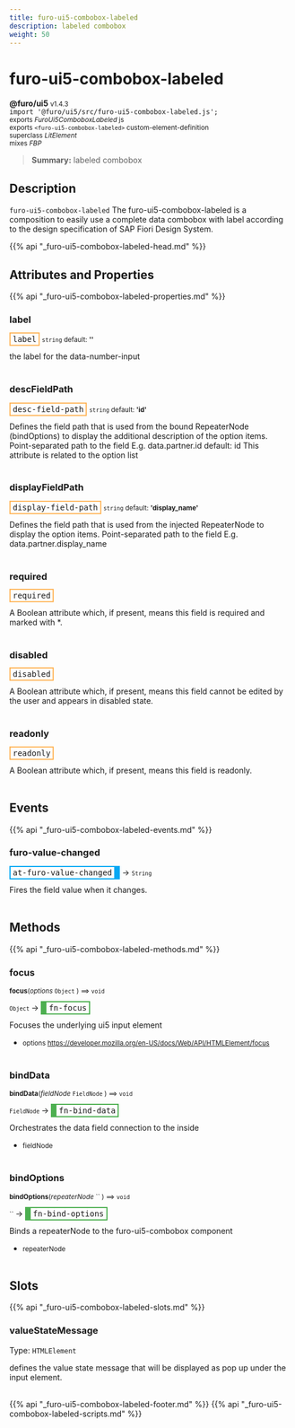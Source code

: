 ```yaml
---
title: furo-ui5-combobox-labeled
description: labeled combobox
weight: 50
---
```


# furo-ui5-combobox-labeled
**@furo/ui5** <small>v1.4.3</small>
<br>`import '@furo/ui5/src/furo-ui5-combobox-labeled.js';`<small>
<br>exports *FuroUi5ComboboxLabeled* js
<br>exports `<furo-ui5-combobox-labeled>` custom-element-definition
<br>superclass *LitElement*
<br> mixes *FBP*</small>

> **Summary:** labeled combobox

## Description

`furo-ui5-combobox-labeled`
The furo-ui5-combobox-labeled is a composition to easily use a complete data combobox with label according
to the design specification of SAP Fiori Design System.

{{% api "_furo-ui5-combobox-labeled-head.md" %}}

## Attributes and Properties
{{% api "_furo-ui5-combobox-labeled-properties.md" %}}







### **label**

<span  style="border-width:2px; border-style: solid;border-color:  rgb(255, 182, 91);font-family:monospace; padding:2px 4px;">label</span>
<small>`string` default: **&#39;&#39;**</small>

the label for the data-number-input
<br><br>

### **descFieldPath**

<span  style="border-width:2px; border-style: solid;border-color:  rgb(255, 182, 91);font-family:monospace; padding:2px 4px;">desc-field-path</span>
<small>`string` default: **&#39;id&#39;**</small>

Defines the field path that is used from the bound RepeaterNode (bindOptions) to display the additional
description of the option items.
Point-separated path to the field
E.g. data.partner.id
default: id
This attribute is related to the option list
<br><br>

### **displayFieldPath**

<span  style="border-width:2px; border-style: solid;border-color:  rgb(255, 182, 91);font-family:monospace; padding:2px 4px;">display-field-path</span>
<small>`string` default: **&#39;display_name&#39;**</small>

Defines the field path that is used from the injected RepeaterNode to display the option items.
Point-separated path to the field
E.g. data.partner.display_name
<br><br>

### **required**

<span  style="border-width:2px; border-style: solid;border-color:  rgb(255, 182, 91);font-family:monospace; padding:2px 4px;">required</span>
</small>

A Boolean attribute which, if present, means this field is required and marked with *.
<br><br>

### **disabled**

<span  style="border-width:2px; border-style: solid;border-color:  rgb(255, 182, 91);font-family:monospace; padding:2px 4px;">disabled</span>
</small>

A Boolean attribute which, if present, means this field cannot be edited by the user and
appears in disabled state.
<br><br>

### **readonly**

<span  style="border-width:2px; border-style: solid;border-color:  rgb(255, 182, 91);font-family:monospace; padding:2px 4px;">readonly</span>
</small>

A Boolean attribute which, if present, means this field is readonly.
<br><br>
## Events
{{% api "_furo-ui5-combobox-labeled-events.md" %}}

### **furo-value-changed**
<span  style="border-width:2px 10px 2px 2px; border-style: solid;border-color:  rgb(2, 168, 244);font-family:monospace; padding:2px 4px;">at-furo-value-changed</span>
→ <small>`String`</small>

Fires the field value when it changes.
<br><br>

## Methods
{{% api "_furo-ui5-combobox-labeled-methods.md" %}}


### **focus**
<small>**focus**(*options* `Object` ) ⟹ `void`</small>

<small>`Object` </small> →
<span  style="border-width:2px 2px 2px 10px; border-style: solid;border-color:  rgb(76, 175, 80);font-family:monospace; padding:2px 4px;">fn-focus</span>

Focuses the underlying ui5 input element

- <small>options https://developer.mozilla.org/en-US/docs/Web/API/HTMLElement/focus</small>
<br><br>


### **bindData**
<small>**bindData**(*fieldNode* `FieldNode` ) ⟹ `void`</small>

<small>`FieldNode` </small> →
<span  style="border-width:2px 2px 2px 10px; border-style: solid;border-color:  rgb(76, 175, 80);font-family:monospace; padding:2px 4px;">fn-bind-data</span>

Orchestrates the data field connection to the inside

- <small>fieldNode </small>
<br><br>

### **bindOptions**
<small>**bindOptions**(*repeaterNode* `` ) ⟹ `void`</small>

<small>`` </small> →
<span  style="border-width:2px 2px 2px 10px; border-style: solid;border-color:  rgb(76, 175, 80);font-family:monospace; padding:2px 4px;">fn-bind-options</span>

Binds a repeaterNode to the furo-ui5-combobox component

- <small>repeaterNode </small>
<br><br>









## Slots
{{% api "_furo-ui5-combobox-labeled-slots.md" %}}

### **valueStateMessage**
Type: `HTMLElement`

defines the value state message that will be displayed as pop up under the input element.
<br><br>

{{% api "_furo-ui5-combobox-labeled-footer.md" %}}
{{% api "_furo-ui5-combobox-labeled-scripts.md" %}}
